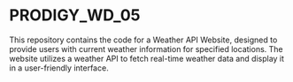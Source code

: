 # PRODIGY_WD_05
This repository contains the code for a Weather API Website, designed to provide users with current weather information for specified locations. The website utilizes a weather API to fetch real-time weather data and display it in a user-friendly interface.
